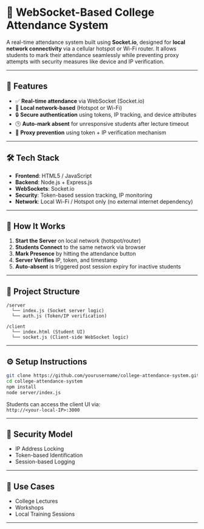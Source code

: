 # 📡 WebSocket-Based College Attendance System

A real-time attendance system built using **Socket.io**, designed for **local network connectivity** via a cellular hotspot or Wi-Fi router. It allows students to mark their attendance seamlessly while preventing proxy attempts with security measures like device and IP verification.

---

## 🔧 Features

- ✅ **Real-time attendance** via WebSocket (Socket.io)
- 📡 **Local network-based** (Hotspot or Wi-Fi)
- 🔒 **Secure authentication** using tokens, IP tracking, and device attributes
- 🕒 **Auto-mark absent** for unresponsive students after lecture timeout
- 🚫 **Proxy prevention** using token + IP verification mechanism

---

## 🛠 Tech Stack

- **Frontend**: HTML5 / JavaScript
- **Backend**: Node.js + Express.js
- **WebSockets**: Socket.io
- **Security**: Token-based session tracking, IP monitoring
- **Network**: Local Wi-Fi / Hotspot only (no external internet dependency)

---

## 🚀 How It Works

1. **Start the Server** on local network (hotspot/router)
2. **Students Connect** to the same network via browser
3. **Mark Presence** by hitting the attendance button
4. **Server Verifies** IP, token, and timestamp
5. **Auto-absent** is triggered post session expiry for inactive students

---

## 📂 Project Structure

```
/server
  └── index.js (Socket server logic)
  └── auth.js (Token/IP verification)
  
/client
  └── index.html (Student UI)
  └── socket.js (Client-side WebSocket logic)
```

---

## ⚙️ Setup Instructions

```bash
git clone https://github.com/yourusername/college-attendance-system.git
cd college-attendance-system
npm install
node server/index.js
```

Students can access the client UI via:  
`http://<your-local-IP>:3000`

---

## 🔐 Security Model

- IP Address Locking
- Token-based Identification
- Session-based Logging

---

## 📌 Use Cases

- College Lectures
- Workshops
- Local Training Sessions

---
